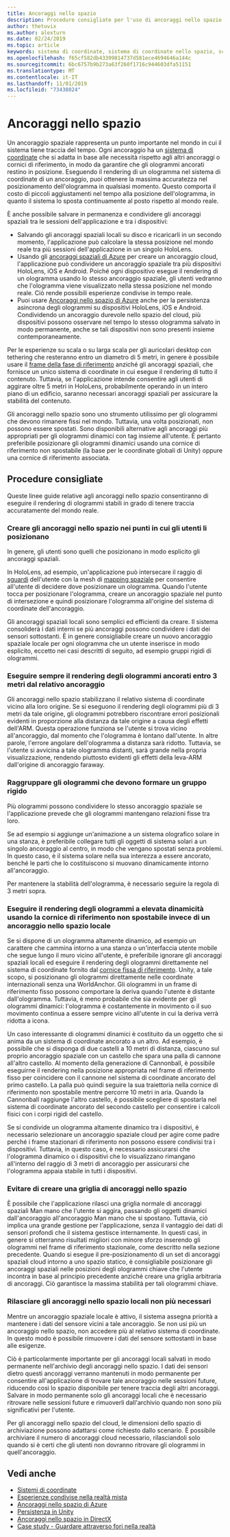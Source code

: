 ```yaml
---
title: Ancoraggi nello spazio
description: Procedure consigliate per l'uso di ancoraggi nello spazio per il rendering di ologrammi stabili.
author: thetuvix
ms.author: alexturn
ms.date: 02/24/2019
ms.topic: article
keywords: sistema di coordinate, sistema di coordinate nello spazio, scala del mondo, mondo, scala, posizione, orientamento, ancoraggio, ancoraggio nello spazio, vincolato al mondo, vincolo con il mondo, persistenza, condivisione
ms.openlocfilehash: f65cf582db43399814737d581ece4694646a144c
ms.sourcegitcommit: 6bc6757b9b273a63f260f1716c944603dfa51151
ms.translationtype: MT
ms.contentlocale: it-IT
ms.lasthandoff: 11/01/2019
ms.locfileid: "73438024"
---
```

# <a name="spatial-anchors"></a>Ancoraggi nello spazio

Un ancoraggio spaziale rappresenta un punto importante nel mondo in cui il sistema tiene traccia del tempo. Ogni ancoraggio ha un [sistema di coordinate](coordinate-systems.md) che si adatta in base alle necessità rispetto agli altri ancoraggi o cornici di riferimento, in modo da garantire che gli ologrammi ancorati restino in posizione.  Eseguendo il rendering di un ologramma nel sistema di coordinate di un ancoraggio, puoi ottenere la massima accuratezza nel posizionamento dell'ologramma in qualsiasi momento. Questo comporta il costo di piccoli aggiustamenti nel tempo alla posizione dell'ologramma, in quanto il sistema lo sposta continuamente al posto rispetto al mondo reale.

È anche possibile salvare in permanenza e condividere gli ancoraggi spaziali tra le sessioni dell'applicazione e tra i dispositivi:
* Salvando gli ancoraggi spaziali locali su disco e ricaricarli in un secondo momento, l'applicazione può calcolare la stessa posizione nel mondo reale tra più sessioni dell'applicazione in un singolo HoloLens.
* Usando gli <a href="https://docs.microsoft.com/azure/spatial-anchors/overview" target="_blank">ancoraggi spaziali di Azure</a> per creare un ancoraggio cloud, l'applicazione può condividere un ancoraggio spaziale tra più dispositivi HoloLens, iOS e Android. Poiché ogni dispositivo esegue il rendering di un ologramma usando lo stesso ancoraggio spaziale, gli utenti vedranno che l'ologramma viene visualizzato nella stessa posizione nel mondo reale. Ciò rende possibili esperienze condivise in tempo reale.
* Puoi usare <a href="https://docs.microsoft.com/azure/spatial-anchors/overview" target="_blank">Ancoraggi nello spazio di Azure</a> anche per la persistenza asincrona degli ologrammi su dispositivi HoloLens, iOS e Android. Condividendo un ancoraggio durevole nello spazio del cloud, più dispositivi possono osservare nel tempo lo stesso ologramma salvato in modo permanente, anche se tali dispositivi non sono presenti insieme contemporaneamente.

Per le esperienze su scala o su larga scala per gli auricolari desktop con tethering che resteranno entro un diametro di 5 metri, in genere è possibile usare il [frame della fase di riferimento](coordinate-systems.md#stage-frame-of-reference) anziché gli ancoraggi spaziali, che fornisce un unico sistema di coordinate in cui esegue il rendering di tutto il contenuto. Tuttavia, se l'applicazione intende consentire agli utenti di aggirare oltre 5 metri in HoloLens, probabilmente operando in un intero piano di un edificio, saranno necessari ancoraggi spaziali per assicurare la stabilità del contenuto.

Gli ancoraggi nello spazio sono uno strumento utilissimo per gli ologrammi che devono rimanere fissi nel mondo. Tuttavia, una volta posizionati, non possono essere spostati. Sono disponibili alternative agli ancoraggi più appropriati per gli ologrammi dinamici con tag insieme all'utente. È pertanto preferibile posizionare gli ologrammi dinamici usando una cornice di riferimento non spostabile (la base per le coordinate globali di Unity) oppure una cornice di riferimento associata.

## <a name="best-practices"></a>Procedure consigliate

Queste linee guide relative agli ancoraggi nello spazio consentiranno di eseguire il rendering di ologrammi stabili in grado di tenere traccia accuratamente del mondo reale.

### <a name="create-spatial-anchors-where-users-place-them"></a>Creare gli ancoraggi nello spazio nei punti in cui gli utenti li posizionano

In genere, gli utenti sono quelli che posizionano in modo esplicito gli ancoraggi spaziali.

In HoloLens, ad esempio, un'applicazione può intersecare il raggio di [sguardi](gaze-and-commit.md) dell'utente con la mesh di [mapping spaziale](spatial-mapping.md) per consentire all'utente di decidere dove posizionare un ologramma. Quando l'utente tocca per posizionare l'ologramma, creare un ancoraggio spaziale nel punto di intersezione e quindi posizionare l'ologramma all'origine del sistema di coordinate dell'ancoraggio.

Gli ancoraggi spaziali locali sono semplici ed efficienti da creare. Il sistema consoliderà i dati interni se più ancoraggi possono condividere i dati dei sensori sottostanti. È in genere consigliabile creare un nuovo ancoraggio spaziale locale per ogni ologramma che un utente inserisce in modo esplicito, eccetto nei casi descritti di seguito, ad esempio gruppi rigidi di ologrammi.

### <a name="always-render-anchored-holograms-within-3-meters-of-their-anchor"></a>Eseguire sempre il rendering degli ologrammi ancorati entro 3 metri dal relativo ancoraggio

Gli ancoraggi nello spazio stabilizzano il relativo sistema di coordinate vicino alla loro origine. Se si eseguono il rendering degli ologrammi più di 3 metri da tale origine, gli ologrammi potrebbero riscontrare errori posizionali evidenti in proporzione alla distanza da tale origine a causa degli effetti dell'ARM. Questa operazione funziona se l'utente si trova vicino all'ancoraggio, dal momento che l'ologramma è lontano dall'utente. In altre parole, l'errore angolare dell'ologramma a distanza sarà ridotto. Tuttavia, se l'utente si avvicina a tale ologramma distanti, sarà grande nella propria visualizzazione, rendendo piuttosto evidenti gli effetti della leva-ARM dall'origine di ancoraggio faraway.

### <a name="group-holograms-that-should-form-a-rigid-cluster"></a>Raggruppare gli ologrammi che devono formare un gruppo rigido

Più ologrammi possono condividere lo stesso ancoraggio spaziale se l'applicazione prevede che gli ologrammi mantengano relazioni fisse tra loro.

Se ad esempio si aggiunge un'animazione a un sistema olografico solare in una stanza, è preferibile collegare tutti gli oggetti di sistema solari a un singolo ancoraggio al centro, in modo che vengano spostati senza problemi. In questo caso, è il sistema solare nella sua interezza a essere ancorato, benché le parti che lo costituiscono si muovano dinamicamente intorno all'ancoraggio.

Per mantenere la stabilità dell'ologramma, è necessario seguire la regola di 3 metri sopra.

### <a name="render-highly-dynamic-holograms-using-the-stationary-frame-of-reference-instead-of-a-local-spatial-anchor"></a>Eseguire il rendering degli ologrammi a elevata dinamicità usando la cornice di riferimento non spostabile invece di un ancoraggio nello spazio locale

Se si dispone di un ologramma altamente dinamico, ad esempio un carattere che cammina intorno a una stanza o un'interfaccia utente mobile che segue lungo il muro vicino all'utente, è preferibile ignorare gli ancoraggi spaziali locali ed eseguire il rendering degli ologrammi direttamente nel sistema di coordinate fornito dal [ cornice fissa di riferimento](coordinate-systems.md#stationary-frame-of-reference). Unity, a tale scopo, si posizionano gli ologrammi direttamente nelle coordinate internazionali senza una WorldAnchor. Gli ologrammi in un frame di riferimento fisso possono comportare la deriva quando l'utente è distante dall'ologramma. Tuttavia, è meno probabile che sia evidente per gli ologrammi dinamici: l'ologramma è costantemente in movimento o il suo movimento continua a essere sempre vicino all'utente in cui la deriva verrà ridotta a icona.

Un caso interessante di ologrammi dinamici è costituito da un oggetto che si anima da un sistema di coordinate ancorato a un altro. Ad esempio, è possibile che si disponga di due castelli a 10 metri di distanza, ciascuno sul proprio ancoraggio spaziale con un castello che spara una palla di cannone all'altro castello. Al momento della generazione di Cannonball, è possibile eseguirne il rendering nella posizione appropriata nel frame di riferimento fisso per coincidere con il cannone nel sistema di coordinate ancorato del primo castello. La palla può quindi seguire la sua traiettoria nella cornice di riferimento non spostabile mentre percorre 10 metri in aria. Quando la Cannonball raggiunge l'altro castello, è possibile scegliere di spostarla nel sistema di coordinate ancorato del secondo castello per consentire i calcoli fisici con i corpi rigidi del castello.

Se si condivide un ologramma altamente dinamico tra i dispositivi, è necessario selezionare un ancoraggio spaziale cloud per agire come padre perché i frame stazionari di riferimento non possono essere condivisi tra i dispositivi.  Tuttavia, in questo caso, è necessario assicurarsi che l'ologramma dinamico o i dispositivi che lo visualizzano rimangano all'interno del raggio di 3 metri di ancoraggio per assicurarsi che l'ologramma appaia stabile in tutti i dispositivi.

### <a name="avoid-creating-a-grid-of-spatial-anchors"></a>Evitare di creare una griglia di ancoraggi nello spazio

È possibile che l'applicazione rilasci una griglia normale di ancoraggi spaziali Man mano che l'utente si aggira, passando gli oggetti dinamici dall'ancoraggio all'ancoraggio Man mano che si spostano. Tuttavia, ciò implica una grande gestione per l'applicazione, senza il vantaggio dei dati di sensori profondi che il sistema gestisce internamente. In questi casi, in genere si otterranno risultati migliori con minore sforzo inserendo gli ologrammi nel frame di riferimento stazionale, come descritto nella sezione precedente.
Quando si esegue il pre-posizionamento di un set di ancoraggi spaziali cloud intorno a uno spazio statico, è consigliabile posizionare gli ancoraggi spaziali nelle posizioni degli ologrammi chiave che l'utente incontra in base al principio precedente anziché creare una griglia arbitraria di ancoraggi. Ciò garantisce la massima stabilità per tali ologrammi chiave.

### <a name="release-local-spatial-anchors-you-no-longer-need"></a>Rilasciare gli ancoraggi nello spazio locali non più necessari

Mentre un ancoraggio spaziale locale è attivo, il sistema assegna priorità a mantenere i dati del sensore vicini a tale ancoraggio. Se non usi più un ancoraggio nello spazio, non accedere più al relativo sistema di coordinate. In questo modo è possibile rimuovere i dati del sensore sottostanti in base alle esigenze.

Ciò è particolarmente importante per gli ancoraggi locali salvati in modo permanente nell'archivio degli ancoraggi nello spazio. I dati dei sensori dietro questi ancoraggi verranno mantenuti in modo permanente per consentire all'applicazione di trovare tale ancoraggio nelle sessioni future, riducendo così lo spazio disponibile per tenere traccia degli altri ancoraggi. Salvare in modo permanente solo gli ancoraggi locali che è necessario ritrovare nelle sessioni future e rimuoverli dall'archivio quando non sono più significativi per l'utente.

Per gli ancoraggi nello spazio del cloud, le dimensioni dello spazio di archiviazione possono adattarsi come richiesto dallo scenario. È possibile archiviare il numero di ancoraggi cloud necessario, rilasciandoli solo quando si è certi che gli utenti non dovranno ritrovare gli ologrammi in quell'ancoraggio.

## <a name="see-also"></a>Vedi anche
* [Sistemi di coordinate](coordinate-systems.md)
* [Esperienze condivise nella realtà mista](shared-experiences-in-mixed-reality.md)
* <a href="https://docs.microsoft.com/azure/spatial-anchors" target="_blank">Ancoraggi nello spazio di Azure</a>
* [Persistenza in Unity](persistence-in-unity.md)
* [Ancoraggi nello spazio in DirectX](coordinate-systems-in-directx.md#place-holograms-in-the-world-using-spatial-anchors)
* [Case study - Guardare attraverso fori nella realtà](case-study-looking-through-holes-in-your-reality.md)
